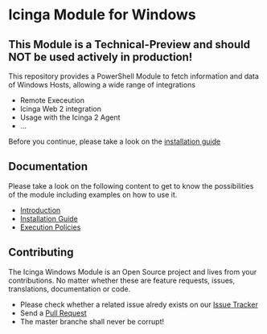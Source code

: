 Icinga Module for Windows
==============

## This Module is a Technical-Preview and should **NOT** be used actively in production!

This repository provides a PowerShell Module to fetch information and data of Windows Hosts, allowing a wide range of integrations

* Remote Execeution
* Icinga Web 2 integration
* Usage with the Icinga 2 Agent
* ...

Before you continue, please take a look on the [installation guide](doc/02-Installation.md)

Documentation
-------------

Please take a look on the following content to get to know the possibilities of the module including examples on how to use it.

* [Introduction](doc/01-Introduction.md)
* [Installation Guide](doc/02-Installation.md)
* [Execution Policies](doc/03-ExecutionPolicy.md)

Contributing
------------

The Icinga Windows Module is an Open Source project and lives from your contributions. No matter whether these are feature requests, issues, translations, documentation or code.

* Please check whether a related issue alredy exists on our [Issue Tracker](https://github.com/LordHepipud/icinga-module-windows/issues)
* Send a [Pull Request](https://github.com/LordHepipud/icinga-module-windows/pulls)
* The master branche shall never be corrupt!